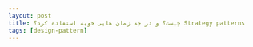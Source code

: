 ```yaml
---
layout: post
title: ‫ Strategy patterns چیست؟ و در چه زمان هایی خوبه استفاده کرد؟
tags: [design-pattern]
---
```




